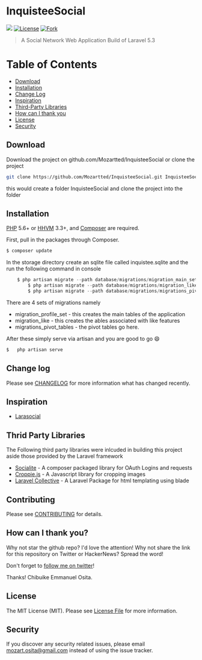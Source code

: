 # InquisteeSocial

![](https://img.shields.io/badge/mozartted-approved-blue.svg)
[![License](https://poser.pugx.org/unicodeveloper/laravel-wikipedia/license.svg)](LICENSE.md)
[![Fork](https://github.com/ntkme/github-buttons/fork)](https://github.com/Mozartted/InquisteeSocial#fork-destination-box)

> A Social Network Web Application Build of Laravel 5.3

# Table of Contents
- [Download](##Download)
- [Installation](##Installation)
- [Change Log](#Change-log)
- [Inspiration](#Inspiration)
- [Third-Party Libraries](#third-party-libraries)
- [How can I thank you](#How-can-I-thank-you?)
- [License](#License)
- [Security](#Security)

## Download

Download the project on github.com/Mozartted/InquisteeSocial or clone the project
```bash
git clone https://github.com/Mozartted/InquisteeSocial.git InquisteeSocial
```
this would create a folder InquisteeSocial and clone the project into the folder


## Installation

[PHP](https://php.net) 5.6+ or [HHVM](http://hhvm.com) 3.3+, and [Composer](https://getcomposer.org) are required.

First, pull in the packages through Composer.

``` bash
$ composer update
```
In the storage directory create an sqlite file called inquistee.sqlite and the run the following command in console

```php
    $ php artisan migrate --path database/migrations/migration_main_set
		$ php artisan migrate --path database/migrations/migration_likes
		$ php artisan migrate --path database/migrations/migrations_pivot_tables
```
There are 4 sets of migrations namely
* migration_profile_set - this creates the main tables of the application
* migration_like - this creates the ables associated with like features
* migrations_pivot_tables - the pivot tables go here.

After these simply serve via artisan and you are good to go :smile:
```php
$	php artisan serve
```

## Change log

Please see [CHANGELOG](CHANGELOG.md) for more information what has changed recently.

## Inspiration

 * [Larasocial](https://github.com/msalom28/Larasocial)

## Thrid Party Libraries
The Following third party libraries were inlcuded in building this project aside those provided by the Laravel framework
- [Socialite](https://github.com/laravel/socialite) - A composer packaged library for OAuth Logins and requests
- [Croppie.js](https://github.com/Foliotek/Croppie) - A Javascript library for cropping images
- [Laravel Collective](https://github.com/LaravelCollective/laravelcollective.com) - A Laravel Package for html templating using blade

## Contributing

Please see [CONTRIBUTING](CONTRIBUTING.md) for details.

## How can I thank you?

Why not star the github repo? I'd love the attention! Why not share the link for this repository on Twitter or HackerNews? Spread the word!

Don't forget to [follow me on twitter](https://twitter.com/mozartted)!

Thanks!
Chibuike Emmanuel Osita.

## License

The MIT License (MIT). Please see [License File](LICENSE.md) for more information.

## Security

If you discover any security related issues, please email [mozart.osita@gmail.com](mozart.osita@gmail.com) instead of using the issue tracker.
